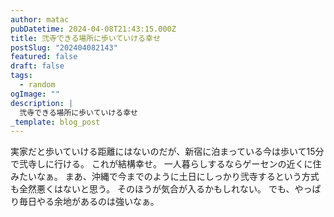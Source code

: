 ```yaml
---
author: matac
pubDatetime: 2024-04-08T21:43:15.000Z
title: 弐寺できる場所に歩いていける幸せ
postSlug: "202404082143"
featured: false
draft: false
tags:
  - random
ogImage: ""
description: |
  弐寺できる場所に歩いていける幸せ
_template: blog_post
---
```


実家だと歩いていける距離にはないのだが、新宿に泊まっている今は歩いて15分で弐寺しに行ける。
これが結構幸せ。
一人暮らしするならゲーセンの近くに住みたいなぁ。
まあ、沖縄で今までのように土日にしっかり弐寺するという方式も全然悪くはないと思う。
そのほうが気合が入るかもしれない。
でも、やっぱり毎日やる余地があるのは強いなぁ。
